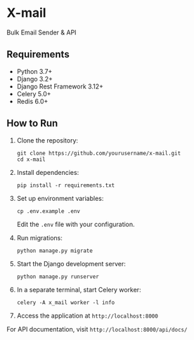 # X-mail

Bulk Email Sender & API

## Requirements

- Python 3.7+
- Django 3.2+
- Django Rest Framework 3.12+
- Celery 5.0+
- Redis 6.0+

## How to Run

1. Clone the repository:
   ```
   git clone https://github.com/yourusername/x-mail.git
   cd x-mail
   ```

2. Install dependencies:
   ```
   pip install -r requirements.txt
   ```

3. Set up environment variables:
   ```
   cp .env.example .env
   ```
   Edit the `.env` file with your configuration.

4. Run migrations:
   ```
   python manage.py migrate
   ```

5. Start the Django development server:
   ```
   python manage.py runserver
   ```

6. In a separate terminal, start Celery worker:
   ```
   celery -A x_mail worker -l info
   ```

7. Access the application at `http://localhost:8000`

For API documentation, visit `http://localhost:8000/api/docs/`
